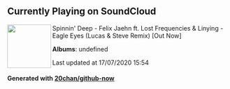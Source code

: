## Currently Playing on SoundCloud

[<img align="left" width="100" src="https://i1.sndcdn.com/artworks-000130555477-szlvv7-t120x120.jpg">](https://soundcloud.com/spinnin-deep/felix-jaehn-ft-lost-frequencies-linying-eagle-eyes-lucas-steve-rmx-preview-out-oct-19)

Spinnin' Deep - Felix Jaehn ft. Lost Frequencies & Linying - Eagle Eyes (Lucas & Steve Remix) [Out Now]

**Albums**: undefined

Last updated at 17/07/2020 15:54

#### Generated with [20chan/github-now](https://github.com/20chan/github-now)


<!--
**20chan/20chan** is a ✨ _special_ ✨ repository because its `README.md` (this file) appears on your GitHub profile.

Here are some ideas to get you started:

- 🔭 I’m currently working on ...
- 🌱 I’m currently learning ...
- 👯 I’m looking to collaborate on ...
- 🤔 I’m looking for help with ...
- 💬 Ask me about ...
- 📫 How to reach me: ...
- 😄 Pronouns: ...
- ⚡ Fun fact: ...
-->
